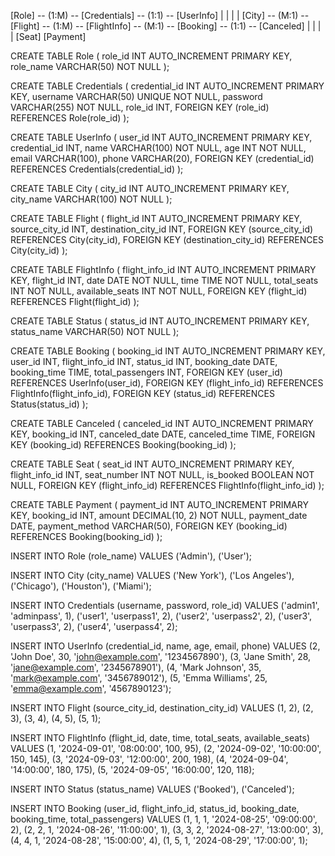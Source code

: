 [Role] -- (1:M) -- [Credentials] -- (1:1) -- [UserInfo]
   |                                  |
   |                                  |
[City] -- (M:1) -- [Flight] -- (1:M) -- [FlightInfo] -- (M:1) -- [Booking] -- (1:1) -- [Canceled]
                                            |                                |
                                            |                                |
                                          [Seat]                         [Payment]




CREATE TABLE Role (
    role_id INT AUTO_INCREMENT PRIMARY KEY,
    role_name VARCHAR(50) NOT NULL
);

CREATE TABLE Credentials (
    credential_id INT AUTO_INCREMENT PRIMARY KEY,
    username VARCHAR(50) UNIQUE NOT NULL,
    password VARCHAR(255) NOT NULL,
    role_id INT,
    FOREIGN KEY (role_id) REFERENCES Role(role_id)
);

CREATE TABLE UserInfo (
    user_id INT AUTO_INCREMENT PRIMARY KEY,
    credential_id INT,
    name VARCHAR(100) NOT NULL,
    age INT NOT NULL,
    email VARCHAR(100),
    phone VARCHAR(20),
    FOREIGN KEY (credential_id) REFERENCES Credentials(credential_id)
);

CREATE TABLE City (
    city_id INT AUTO_INCREMENT PRIMARY KEY,
    city_name VARCHAR(100) NOT NULL
);

CREATE TABLE Flight (
    flight_id INT AUTO_INCREMENT PRIMARY KEY,
    source_city_id INT,
    destination_city_id INT,
    FOREIGN KEY (source_city_id) REFERENCES City(city_id),
    FOREIGN KEY (destination_city_id) REFERENCES City(city_id)
);

CREATE TABLE FlightInfo (
    flight_info_id INT AUTO_INCREMENT PRIMARY KEY,
    flight_id INT,
    date DATE NOT NULL,
    time TIME NOT NULL,
    total_seats INT NOT NULL,
    available_seats INT NOT NULL,
    FOREIGN KEY (flight_id) REFERENCES Flight(flight_id)
);

CREATE TABLE Status (
    status_id INT AUTO_INCREMENT PRIMARY KEY,
    status_name VARCHAR(50) NOT NULL
);

CREATE TABLE Booking (
    booking_id INT AUTO_INCREMENT PRIMARY KEY,
    user_id INT,
    flight_info_id INT,
    status_id INT,
    booking_date DATE,
    booking_time TIME,
    total_passengers INT,
    FOREIGN KEY (user_id) REFERENCES UserInfo(user_id),
    FOREIGN KEY (flight_info_id) REFERENCES FlightInfo(flight_info_id),
    FOREIGN KEY (status_id) REFERENCES Status(status_id)
);

CREATE TABLE Canceled (
    canceled_id INT AUTO_INCREMENT PRIMARY KEY,
    booking_id INT,
    canceled_date DATE,
    canceled_time TIME,
    FOREIGN KEY (booking_id) REFERENCES Booking(booking_id)
);

CREATE TABLE Seat (
    seat_id INT AUTO_INCREMENT PRIMARY KEY,
    flight_info_id INT,
    seat_number INT NOT NULL,
    is_booked BOOLEAN NOT NULL,
    FOREIGN KEY (flight_info_id) REFERENCES FlightInfo(flight_info_id)
);

CREATE TABLE Payment (
    payment_id INT AUTO_INCREMENT PRIMARY KEY,
    booking_id INT,
    amount DECIMAL(10, 2) NOT NULL,
    payment_date DATE,
    payment_method VARCHAR(50),
    FOREIGN KEY (booking_id) REFERENCES Booking(booking_id)
);


INSERT INTO Role (role_name) VALUES ('Admin'), ('User');

INSERT INTO City (city_name) VALUES ('New York'), ('Los Angeles'), ('Chicago'), ('Houston'), ('Miami');

INSERT INTO Credentials (username, password, role_id) VALUES 
('admin1', 'adminpass', 1), 
('user1', 'userpass1', 2), 
('user2', 'userpass2', 2), 
('user3', 'userpass3', 2), 
('user4', 'userpass4', 2);

INSERT INTO UserInfo (credential_id, name, age, email, phone) VALUES 
(2, 'John Doe', 30, 'john@example.com', '1234567890'),
(3, 'Jane Smith', 28, 'jane@example.com', '2345678901'),
(4, 'Mark Johnson', 35, 'mark@example.com', '3456789012'),
(5, 'Emma Williams', 25, 'emma@example.com', '4567890123');

INSERT INTO Flight (source_city_id, destination_city_id) VALUES 
(1, 2), 
(2, 3), 
(3, 4), 
(4, 5), 
(5, 1);

INSERT INTO FlightInfo (flight_id, date, time, total_seats, available_seats) VALUES 
(1, '2024-09-01', '08:00:00', 100, 95), 
(2, '2024-09-02', '10:00:00', 150, 145), 
(3, '2024-09-03', '12:00:00', 200, 198), 
(4, '2024-09-04', '14:00:00', 180, 175), 
(5, '2024-09-05', '16:00:00', 120, 118);

INSERT INTO Status (status_name) VALUES ('Booked'), ('Canceled');

INSERT INTO Booking (user_id, flight_info_id, status_id, booking_date, booking_time, total_passengers) VALUES 
(1, 1, 1, '2024-08-25', '09:00:00', 2), 
(2, 2, 1, '2024-08-26', '11:00:00', 1), 
(3, 3, 2, '2024-08-27', '13:00:00', 3), 
(4, 4, 1, '2024-08-28', '15:00:00', 4), 
(1, 5, 1, '2024-08-29', '17:00:00', 1);